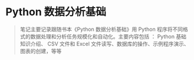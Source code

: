 # Python 数据分析基础

> 笔记主要记录跟随书本《Python 数据分析基础》用 Python 程序将不同格式的数据处理和分析任务规模化和自动化。主要内容包括 ： Python 基础知识介绍、 CSV 文件和 Excel 文件读写、数据库的操作、示例程序演示、图表的创建，等等  

